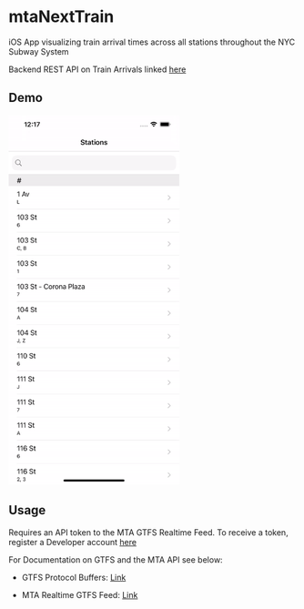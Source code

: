 # mtaNextTrain
iOS App visualizing train arrival times across all stations throughout the NYC Subway System

Backend REST API on Train Arrivals linked [here](https://github.com/JaySeanlu/mtaNextTrain-REST-API)

## Demo
<img src="/demo/mtaNextTrain-demo.gif" width="300" height="650"/>

## Usage

Requires an API token to the MTA GTFS Realtime Feed. To receive a token, register a Developer account [here](https://api.mta.info/#/landing)

For Documentation on GTFS and the MTA API see below: 

* GTFS Protocol Buffers: [Link](https://developers.google.com/transit/gtfs-realtime) 

* MTA Realtime GTFS Feed: [Link](http://datamine.mta.info/sites/all/files/pdfs/GTFS-Realtime-NYC-Subway%20version%201%20dated%207%20Sep.pdf)
